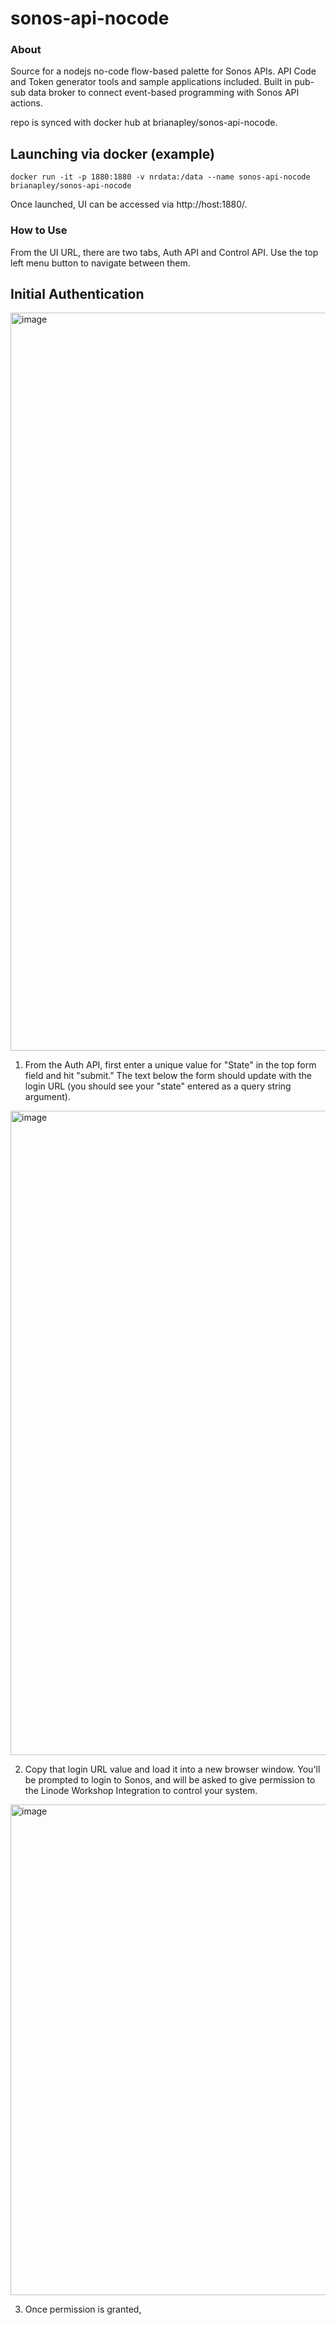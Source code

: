 sonos-api-nocode
======================

### About

Source for a nodejs no-code flow-based palette for Sonos APIs. API Code and Token generator tools and sample applications included. Built in pub-sub data broker to connect event-based programming with Sonos API actions. 

repo is synced with docker hub at brianapley/sonos-api-nocode.

## Launching via docker (example)

```
docker run -it -p 1880:1880 -v nrdata:/data --name sonos-api-nocode brianapley/sonos-api-nocode
```

Once launched, UI can be accessed via http://host:1880/.

### How to Use

From the UI URL, there are two tabs, Auth API and Control API. Use the top left menu button to navigate between them.

## Initial Authentication

<img width="1181" alt="image" src="https://user-images.githubusercontent.com/19197357/194881058-da5263ea-57e5-4a2e-9efc-9ccaca8ccd5d.png">

1. From the Auth API, first enter a unique value for "State" in the top form field and hit "submit." The text below the form should update with the login URL (you should see your "state" entered as a query string argument).

<img width="1031" alt="image" src="https://user-images.githubusercontent.com/19197357/194881791-5269f128-d261-4a35-8251-96f7b1be0bb0.png">

2. Copy that login URL value and load it into a new browser window. You'll be prompted to login to Sonos, and will be asked to give permission to the Linode Workshop Integration to control your system. 

<img width="785" alt="image" src="https://user-images.githubusercontent.com/19197357/194882354-9b14dd56-712a-4554-9667-4f4d090ac30f.png">

3. Once permission is granted, 



